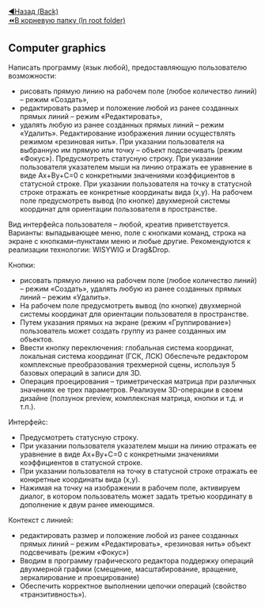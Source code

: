 [:arrow_backward:Назад (Back)](https://github.com/Bloodies/HSE-University-projects/tree/Bloodies/Course-3)  
[:rewind:В корневую папку (In root folder)](https://github.com/Bloodies/HSE-University-projects)  

## Computer graphics

Написать программу (язык любой), предоставляющую пользователю возможности:
- рисовать прямую линию на рабочем поле (любое количество линий) – режим «Создать»,
- редактировать размер и положение любой из ранее созданных прямых линий – режим «Редактировать»,
- удалять любую из ранее созданных прямых линий – режим «Удалить».
Редактирование изображения линии осуществлять режимом «резиновая нить».
При указании пользователя на выбранную им прямую или точку – объект подсвечивать (режим «Фокус»).
Предусмотреть статусную строку. 
При указании пользователя указателем мыши на линию отражать ее уравнение в виде Ax+By+C=0 с конкретными значениями коэффициентов в статусной строке. При указании пользователя на точку в статусной строке отражать ее конкретные координаты вида (x,y).
На рабочем поле предусмотреть вывод (по кнопке) двухмерной системы координат для ориентации пользователя в пространстве.

Вид интерфейса пользователя – любой, креатив приветствуется.
Варианты: выпадывающее меню, поле с кнопками команд, строка на экране с кнопками–пунктами меню и любые другие.
Рекомендуются к реализации технологии: WISYWIG и Drag&Drop.

Кнопки:
- рисовать прямую линию на рабочем поле (любое количество линий) – режим «Создать», удалять любую из ранее созданных прямых линий – режим «Удалить».
- На рабочем поле предусмотреть вывод (по кнопке) двухмерной системы координат для ориентации пользователя в пространстве.
- Путем указания прямых на экране (режим «Группирование») пользователь может создать группу из ранее созданных им объектов.
- Ввести кнопку переключения: глобальная система координат, локальная система координат (ГСК, ЛСК)
Обеспечьте редактором комплексные преобразования трехмерной сцены, используя 5 базовых операций в записи для 3D. 
- Операция проецирования – триметрическая матрица при различных значениях ее трех параметров. 
Реализуем 3D-операции в своем дизайне (ползунок preview, комплексная матрица, кнопки и т.д. и т.п.).

Интерфейс:
- Предусмотреть статусную строку. 
- При указании пользователя указателем мыши на линию отражать ее уравнение в виде Ax+By+C=0 с конкретными значениями коэффициентов в статусной строке. 
- При указании пользователя на точку в статусной строке отражать ее конкретные координаты вида (x,y).
- Нажимая на точку на изображении в рабочем поле, активируем диалог, в котором пользователь может задать третью координату в дополнение к двум ранее имеющимся.

Контекст с линией:
- редактировать размер и положение любой из ранее созданных прямых линий – режим «Редактировать», «резиновая нить»
объект подсвечивать (режим «Фокус»)
- Вводим в программу графического редактора поддержку операций двухмерной графики 
(смещение, масштабирование, вращение, зеркалирование и проецирование)
- Обеспечить корректное выполнении цепочки операций (свойство «транзитивность»).
